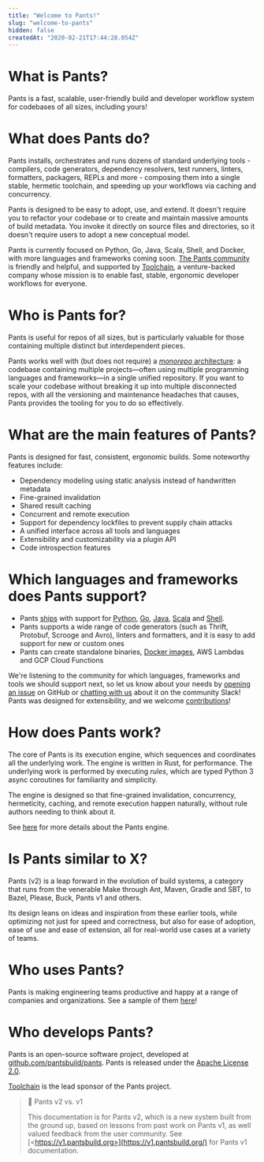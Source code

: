 ```yaml
---
title: "Welcome to Pants!"
slug: "welcome-to-pants"
hidden: false
createdAt: "2020-02-21T17:44:28.054Z"
---
```

What is Pants?
==============

Pants is a fast, scalable, user-friendly build and developer workflow system for codebases of all sizes, including yours! 

What does Pants do?
===================

Pants installs, orchestrates and runs dozens of standard underlying tools - compilers, code generators, dependency resolvers, test runners, linters, formatters, packagers, REPLs and more - composing them into a single stable, hermetic toolchain, and speeding up your workflows via caching and concurrency.

Pants is designed to be easy to adopt, use, and extend. It doesn't require you to refactor your codebase or to create and maintain massive amounts of build metadata. You invoke it directly on source files and directories, so it doesn't require users to adopt a new conceptual model.

Pants is currently focused on Python, Go, Java, Scala, Shell, and Docker, with more languages and frameworks coming soon. [The Pants community](doc:the-pants-community) is friendly and helpful, and supported by [Toolchain](https://toolchain.com/), a venture-backed company whose mission is to enable fast, stable, ergonomic developer workflows for everyone.

Who is Pants for?
=================

Pants is useful for repos of all sizes, but is particularly valuable for those containing multiple distinct but interdependent pieces.

Pants works well with (but does not require) a [_monorepo_ architecture](https://blog.pantsbuild.org/the-monorepo-approach-to-code-management/): a codebase containing multiple projects—often using multiple programming languages and frameworks—in a single unified repository. If you want to scale your codebase without breaking it up into multiple disconnected repos, with all the versioning and maintenance headaches that causes, Pants provides the tooling for you to do so effectively.

What are the main features of Pants?
====================================

Pants is designed for fast, consistent, ergonomic builds. Some noteworthy features include:

- Dependency modeling using static analysis instead of handwritten metadata
- Fine-grained invalidation
- Shared result caching
- Concurrent and remote execution
- Support for dependency lockfiles to prevent supply chain attacks
- A unified interface across all tools and languages
- Extensibility and customizability via a plugin API
- Code introspection features

Which languages and frameworks does Pants support?
==================================================

- Pants [ships](page:language-support) with support for [Python](doc:python), [Go](doc:go), [Java](doc:jvm-overview), [Scala](doc:jvm-overview) and [Shell](doc:shell).
- Pants supports a wide range of code generators (such as Thrift, Protobuf, Scrooge and Avro), linters and formatters, and it is easy to add support for new or custom ones
- Pants can create standalone binaries, [Docker images](doc:docker), AWS Lambdas and GCP Cloud Functions

We're listening to the community for which languages, frameworks and tools we should support next, so let us know about your needs by [opening an issue](https://github.com/pantsbuild/pants/issues/new/choose) on GitHub or [chatting with us](doc:the-pants-community) about it on the community Slack!  
Pants was designed for extensibility, and we welcome [contributions](doc:contributor-overview)!

How does Pants work?
====================

The core of Pants is its execution engine, which sequences and coordinates all the underlying work. The engine is written in Rust, for performance. The underlying work is performed by executing _rules_, which are typed Python 3 async coroutines for familiarity and simplicity. 

The engine is designed so that fine-grained invalidation, concurrency, hermeticity, caching, and remote execution happen naturally, without rule authors needing to think about it.

See [here](doc:how-does-pants-work) for more details about the Pants engine.

Is Pants similar to X?
======================

Pants (v2) is a leap forward in the evolution of build systems, a category that runs from the venerable Make through Ant, Maven, Gradle and SBT, to Bazel, Please, Buck, Pants v1 and others. 

Its design leans on ideas and inspiration from these earlier tools, while optimizing not just for speed and correctness, but also for ease of adoption, ease of use and ease of extension, all for real-world use cases at a variety of teams.

Who uses Pants?
===============

Pants is making engineering teams productive and happy at a range of companies and organizations. See a sample of them [here](page:who-uses-pants)!

Who develops Pants?
===================

Pants is an open-source software project, developed at [github.com/pantsbuild/pants](https://github.com/pantsbuild/pants). Pants is released under the [Apache License 2.0](https://github.com/pantsbuild/pants/blob/master/LICENSE).

[Toolchain](https://toolchain.com/) is the lead sponsor of the Pants project.

> 📘 Pants v2 vs. v1
> 
> This documentation is for Pants v2, which is a new system built from the ground up, based on lessons from past work on Pants v1, as well valued feedback from the user community. See [\<https://v1.pantsbuild.org>](https://v1.pantsbuild.org/) for Pants v1 documentation.
